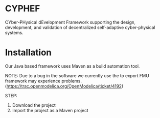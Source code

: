 # CYPHEF
CYber-PHysical dEvelopment Framework supporting the design, development, and validation of decentralized self-adaptive cyber-physical systems.

# Installation
Our Java based framework uses Maven as a build automation tool.

NOTE: Due to a bug in the software we currently use the to export FMU framework may experience problems. (https://trac.openmodelica.org/OpenModelica/ticket/4192)

STEP:
1. Download the project
2. Import the project as a Maven project
